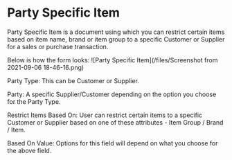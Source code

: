 
# Party Specific Item



Party Specific Item is a document using which you can restrict certain items based on item name, brand or item group to a specific Customer or Supplier for a sales or purchase transaction.


Below is how the form looks:
![Party Specific Item](/files/Screenshot from 2021-09-06 18-46-16.png)


Party Type: This can be Customer or Supplier.


Party: A specific Supplier/Customer depending on the option you choose for the Party Type.


Restrict Items Based On: User can restrict certain items to a specific Customer or Supplier based on one of these attributes - Item Group / Brand / Item. 


Based On Value: Options for this field will depend on what you choose for the above field.




